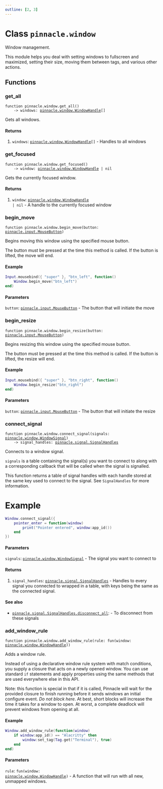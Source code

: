 ```yaml
---
outline: [2, 3]
---
```


# Class `pinnacle.window`


Window management.

This module helps you deal with setting windows to fullscreen and maximized, setting their size,
moving them between tags, and various other actions.



## Functions

### <Badge type="function" text="function" /> get_all

<div class="language-lua"><pre><code>function pinnacle.window.get_all()
    -> windows: <a href="/lua-reference/classes/pinnacle.window.WindowHandle">pinnacle.window.WindowHandle</a>[]</code></pre></div>

Gets all windows.




#### Returns

1. `windows`: <code><a href="/lua-reference/classes/pinnacle.window.WindowHandle">pinnacle.window.WindowHandle</a>[]</code> - Handles to all windows




### <Badge type="function" text="function" /> get_focused

<div class="language-lua"><pre><code>function pinnacle.window.get_focused()
    -> window: <a href="/lua-reference/classes/pinnacle.window.WindowHandle">pinnacle.window.WindowHandle</a> | nil</code></pre></div>

Gets the currently focused window.




#### Returns

1. `window`: <code><a href="/lua-reference/classes/pinnacle.window.WindowHandle">pinnacle.window.WindowHandle</a> | nil</code> - A handle to the currently focused window




### <Badge type="function" text="function" /> begin_move

<div class="language-lua"><pre><code>function pinnacle.window.begin_move(button: <a href="/lua-reference/enums/pinnacle.input.MouseButton">pinnacle.input.MouseButton</a>)</code></pre></div>

Begins moving this window using the specified mouse button.

The button must be pressed at the time this method is called.
If the button is lifted, the move will end.

#### Example
```lua
Input.mousebind({ "super" }, "btn_left", function()
    Window.begin_move("btn_left")
end)
```

#### Parameters

`button`: <code><a href="/lua-reference/enums/pinnacle.input.MouseButton">pinnacle.input.MouseButton</a></code> - The button that will initiate the move






### <Badge type="function" text="function" /> begin_resize

<div class="language-lua"><pre><code>function pinnacle.window.begin_resize(button: <a href="/lua-reference/enums/pinnacle.input.MouseButton">pinnacle.input.MouseButton</a>)</code></pre></div>

Begins resizing this window using the specified mouse button.

The button must be pressed at the time this method is called.
If the button is lifted, the resize will end.

#### Example
```lua
Input.mousebind({ "super" }, "btn_right", function()
    Window.begin_resize("btn_right")
end)
```

#### Parameters

`button`: <code><a href="/lua-reference/enums/pinnacle.input.MouseButton">pinnacle.input.MouseButton</a></code> - The button that will initiate the resize






### <Badge type="function" text="function" /> connect_signal

<div class="language-lua"><pre><code>function pinnacle.window.connect_signal(signals: <a href="/lua-reference/classes/pinnacle.window.WindowSignal">pinnacle.window.WindowSignal</a>)
    -> signal_handles: <a href="/lua-reference/classes/pinnacle.signal.SignalHandles">pinnacle.signal.SignalHandles</a></code></pre></div>

Connects to a window signal.

`signals` is a table containing the signal(s) you want to connect to along with
a corresponding callback that will be called when the signal is signalled.

This function returns a table of signal handles with each handle stored at the same key used
to connect to the signal. See `SignalHandles` for more information.

# Example
```lua
Window.connect_signal({
    pointer_enter = function(window)
        print("Pointer entered", window:app_id())
    end
})
```




#### Parameters

`signals`: <code><a href="/lua-reference/classes/pinnacle.window.WindowSignal">pinnacle.window.WindowSignal</a></code> - The signal you want to connect to



#### Returns

1. `signal_handles`: <code><a href="/lua-reference/classes/pinnacle.signal.SignalHandles">pinnacle.signal.SignalHandles</a></code> - Handles to every signal you connected to wrapped in a table, with keys being the same as the connected signal.



#### See also

- <code><a href="/lua-reference/classes/pinnacle#signal.SignalHandles.disconnect_all">pinnacle.signal.SignalHandles.disconnect_all</a></code>: - To disconnect from these signals
### <Badge type="function" text="function" /> add_window_rule

<div class="language-lua"><pre><code>function pinnacle.window.add_window_rule(rule: fun(window: <a href="/lua-reference/classes/pinnacle.window.WindowHandle">pinnacle.window.WindowHandle</a>))</code></pre></div>

Adds a window rule.

Instead of using a declarative window rule system with match conditions,
you supply a closure that acts on a newly opened window.
You can use standard `if` statements and apply properties using the same
methods that are used everywhere else in this API.

Note: this function is special in that if it is called, Pinnacle will wait for
the provided closure to finish running before it sends windows an initial configure event.
*Do not block here*. At best, short blocks will increase the time it takes for a window to
open. At worst, a complete deadlock will prevent windows from opening at all.

#### Example

```lua
Window.add_window_rule(function(window)
    if window:app_id() == "Alacritty" then
        window:set_tag(Tag.get("Terminal"), true)
    end
end)
```


#### Parameters

`rule`: <code>fun(window: <a href="/lua-reference/classes/pinnacle.window.WindowHandle">pinnacle.window.WindowHandle</a>)</code> - A function that will run with all new, unmapped windows.





